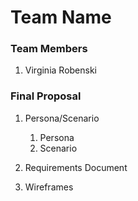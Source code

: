 # Team Name

### Team Members
1. Virginia Robenski

### Final Proposal
1. Persona/Scenario
    1. Persona
    2. Scenario
2. Requirements Document

3. Wireframes






